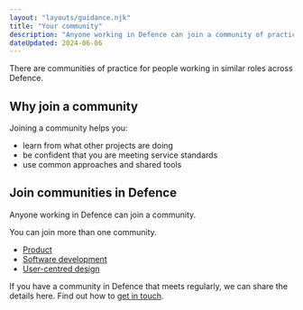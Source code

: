 ```yaml
---
layout: "layouts/guidance.njk"
title: "Your community"
description: "Anyone working in Defence can join a community of practice. Meet people doing your role, use shared tools and learn from other projects."
dateUpdated: 2024-06-06
---
```


There are communities of practice for people working in similar roles across Defence.

## Why join a community

Joining a community helps you:

- learn from what other projects are doing
- be confident that you are meeting service standards
- use common approaches and shared tools

## Join communities in Defence

Anyone working in Defence can join a community. 

You can join more than one community.

- [Product](/your-community/product/)
- [Software development](/your-community/software-development/)
- [User-centred design](/your-community/user-centred-design/)

If you have a community in Defence that meets regularly, we can share the details here. Find out how to [get in touch](/get-in-touch/).
